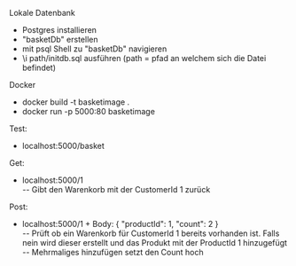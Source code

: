 Lokale Datenbank

- Postgres installieren
- "basketDb" erstellen
- mit psql Shell zu "basketDb" navigieren
- \i path/initdb.sql ausführen (path = pfad an welchem sich die Datei befindet)

Docker
- docker build -t basketimage .
- docker run -p 5000:80 basketimage

Test:
- localhost:5000/basket

Get:
- localhost:5000/1  
-- Gibt den Warenkorb mit der CustomerId 1 zurück

Post:
- localhost:5000/1 + Body: { "productId": 1, "count": 2 }  
-- Prüft ob ein Warenkorb für CustomerId 1 bereits vorhanden ist. Falls nein wird dieser erstellt und das Produkt mit der ProductId 1 hinzugefügt  
-- Mehrmaliges hinzufügen setzt den Count hoch



